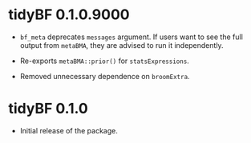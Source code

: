 # tidyBF 0.1.0.9000

  - `bf_meta` deprecates `messages` argument. If users want to see the full
    output from `metaBMA`, they are advised to run it independently. 

  - Re-exports `metaBMA::prior()` for `statsExpressions`.
  
  - Removed unnecessary dependence on `broomExtra`.

# tidyBF 0.1.0

  - Initial release of the package.
